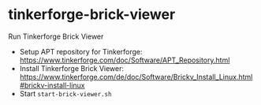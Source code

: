 # tinkerforge-brick-viewer

Run Tinkerforge Brick Viewer

- Setup APT repository for Tinkerforge: https://www.tinkerforge.com/doc/Software/APT_Repository.html
- Install Tinkerforge Brick Viewer: https://www.tinkerforge.com/de/doc/Software/Brickv_Install_Linux.html#brickv-install-linux
- Start `start-brick-viewer.sh`

